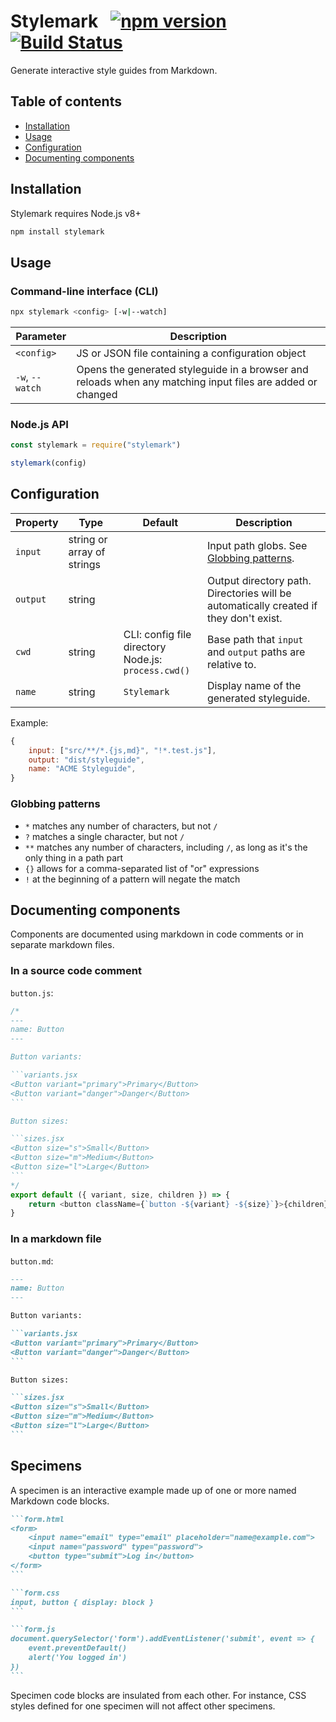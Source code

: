 # Stylemark &nbsp; [![npm version](https://badge.fury.io/js/stylemark.svg)](https://badge.fury.io/js/stylemark) [![Build Status](https://travis-ci.org/mpetrovich/stylemark.svg?branch=master)](https://travis-ci.org/mpetrovich/stylemark)

Generate interactive style guides from Markdown.

## Table of contents

-   [Installation](#installation)
-   [Usage](#usage)
-   [Configuration](#configuration)
-   [Documenting components](#documenting-components)

## Installation

Stylemark requires Node.js v8+

```sh
npm install stylemark
```

## Usage

### Command-line interface (CLI)

```sh
npx stylemark <config> [-w|--watch]
```

| Parameter       | Description                                                                                                |
| --------------- | ---------------------------------------------------------------------------------------------------------- |
| `<config>`      | JS or JSON file containing a configuration object                                                          |
| `-w`, `--watch` | Opens the generated styleguide in a browser and reloads when any matching input files are added or changed |

### Node.js API

```js
const stylemark = require("stylemark")

stylemark(config)
```

## Configuration

| Property | Type                       | Default                                                | Description                                                                           |
| -------- | -------------------------- | ------------------------------------------------------ | ------------------------------------------------------------------------------------- |
| `input`  | string or array of strings |                                                        | Input path globs. See [Globbing patterns](#globbing-patterns).                        |
| `output` | string                     |                                                        | Output directory path. Directories will be automatically created if they don't exist. |
| `cwd`    | string                     | CLI: config file directory<br>Node.js: `process.cwd()` | Base path that `input` and `output` paths are relative to.                            |
| `name`   | string                     | `Stylemark`                                            | Display name of the generated styleguide.                                             |

Example:

```js
{
    input: ["src/**/*.{js,md}", "!*.test.js"],
    output: "dist/styleguide",
    name: "ACME Styleguide",
}
```

### Globbing patterns

-   `*` matches any number of characters, but not `/`
-   `?` matches a single character, but not `/`
-   `**` matches any number of characters, including `/`, as long as it's the only thing in a path part
-   `{}` allows for a comma-separated list of "or" expressions
-   `!` at the beginning of a pattern will negate the match

## Documenting components

Components are documented using markdown in code comments or in separate markdown files.

### In a source code comment

`button.js`:

````js
/*
---
name: Button
---

Button variants:

```variants.jsx
<Button variant="primary">Primary</Button>
<Button variant="danger">Danger</Button>
```

Button sizes:

```sizes.jsx
<Button size="s">Small</Button>
<Button size="m">Medium</Button>
<Button size="l">Large</Button>
```
*/
export default ({ variant, size, children }) => {
    return <button className={`button -${variant} -${size}`}>{children}</button>
}
````

### In a markdown file

`button.md`:

````md
---
name: Button
---

Button variants:

```variants.jsx
<Button variant="primary">Primary</Button>
<Button variant="danger">Danger</Button>
```

Button sizes:

```sizes.jsx
<Button size="s">Small</Button>
<Button size="m">Medium</Button>
<Button size="l">Large</Button>
```
````

## Specimens

A specimen is an interactive example made up of one or more named Markdown code blocks.

````md
```form.html
<form>
    <input name="email" type="email" placeholder="name@example.com">
    <input name="password" type="password">
    <button type="submit">Log in</button>
</form>
```

```form.css
input, button { display: block }
```

```form.js
document.querySelector('form').addEventListener('submit', event => {
    event.preventDefault()
    alert('You logged in')
})
```
````

Specimen code blocks are insulated from each other. For instance, CSS styles defined for one specimen will not affect other specimens.
